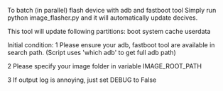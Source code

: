 To batch (in parallel) flash device with adb and fastboot tool
Simply run python image_flasher.py and it will automatically update decives.

This tool will update following partitions:
boot
system
cache
userdata

Initial condition:
1 Please ensure your adb, fastboot tool are available in search path.
(Script uses 'which adb' to get full adb path)

2 Please specify your image folder in variable IMAGE_ROOT_PATH

3 If output log is annoying, just set DEBUG to False
